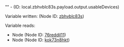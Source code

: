 "" - (ID: local.zbhvblc83s.payload.output.usableDevices)

Variable written:
 (Node ID: [zbhvblc83s](../nodes/zbhvblc83s.md))

Variable reads:
* Node (Node ID: [76reddil11](../nodes/76reddil11.md))
* Node (Node ID: [kok73n8hkt](../nodes/kok73n8hkt.md))
